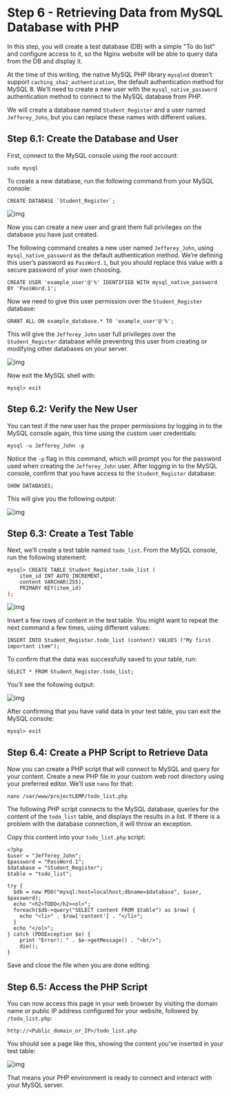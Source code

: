 # Step 6 - Retrieving Data from MySQL Database with PHP

In this step, you will create a test database (DB) with a simple "To do list" and configure access to it, so the Nginx website will be able to query data from the DB and display it.

At the time of this writing, the native MySQL PHP library `mysqlnd` doesn’t support `caching_sha2_authentication`, the default authentication method for MySQL 8. We’ll need to create a new user with the `mysql_native_password` authentication method to connect to the MySQL database from PHP.

We will create a database named `Student_Register` and a user named `Jefferey_John`, but you can replace these names with different values.

## Step 6.1: Create the Database and User

First, connect to the MySQL console using the root account:

    sudo mysql

To create a new database, run the following command from your MySQL console:

    CREATE DATABASE `Student_Register`;

![img](<create db.png>)

Now you can create a new user and grant them full privileges on the database you have just created.

The following command creates a new user named `Jefferey_John`, using `mysql_native_password` as the default authentication method. We’re defining this user’s password as `PassWord.1`, but you should replace this value with a secure password of your own choosing.

    CREATE USER 'example_user'@'%' IDENTIFIED WITH mysql_native_password BY 'PassWord.1';

Now we need to give this user permission over the `Student_Register` database:

    GRANT ALL ON example_database.* TO 'example_user'@'%';

This will give the `Jefferey_John` user full privileges over the `Student_Register` database while preventing this user from creating or modifying other databases on your server.

![img](<create user.png>)

Now exit the MySQL shell with:

    mysql> exit

## Step 6.2: Verify the New User

You can test if the new user has the proper permissions by logging in to the MySQL console again, this time using the custom user credentials:

    mysql -u Jefferey_John -p

Notice the `-p` flag in this command, which will prompt you for the password used when creating the `Jefferey_John` user. After logging in to the MySQL console, confirm that you have access to the `Student_Register` database:



    SHOW DATABASES;

This will give you the following output:

![img](<show database.png>)

## Step 6.3: Create a Test Table

Next, we’ll create a test table named `todo_list`. From the MySQL console, run the following statement:

    mysql> CREATE TABLE Student_Register.todo_list (
        item_id INT AUTO_INCREMENT,
        content VARCHAR(255),
        PRIMARY KEY(item_id)
    );

![img](<create table.png>)

Insert a few rows of content in the test table. You might want to repeat the next command a few times, using different values:

    INSERT INTO Student_Register.todo_list (content) VALUES ("My first important item");

To confirm that the data was successfully saved to your table, run:

    SELECT * FROM Student_Register.todo_list;

You’ll see the following output:

![img](<insert into.png>)

After confirming that you have valid data in your test table, you can exit the MySQL console:

    mysql> exit

## Step 6.4: Create a PHP Script to Retrieve Data

Now you can create a PHP script that will connect to MySQL and query for your content. Create a new PHP file in your custom web root directory using your preferred editor. We’ll use `nano` for that:

    nano /var/www/projectLEMP/todo_list.php

The following PHP script connects to the MySQL database, queries for the content of the `todo_list` table, and displays the results in a list. If there is a problem with the database connection, it will throw an exception.

Copy this content into your `todo_list.php` script:

    <?php
    $user = "Jefferey_John";
    $password = "PassWord.1";
    $database = "Student_Register";
    $table = "todo_list";

    try {
      $db = new PDO("mysql:host=localhost;dbname=$database", $user, $password);
      echo "<h2>TODO</h2><ol>";
      foreach($db->query("SELECT content FROM $table") as $row) {
        echo "<li>" . $row['content'] . "</li>";
      }
      echo "</ol>";
    } catch (PDOException $e) {
        print "Error!: " . $e->getMessage() . "<br/>";
        die();
    }

Save and close the file when you are done editing.

## Step 6.5: Access the PHP Script

You can now access this page in your web browser by visiting the domain name or public IP address configured for your website, followed by `/todo_list.php`:

    http://<Public_domain_or_IP>/todo_list.php

You should see a page like this, showing the content you’ve inserted in your test table:

![img](<todo_list page.png>)

That means your PHP environment is ready to connect and interact with your MySQL server.